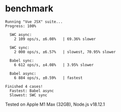 # benchmark

```
Running "Vue JSX" suite...
Progress: 100%

  SWC async:
    2 109 ops/s, ±6.08%   | 69.36% slower

  SWC sync:
    2 000 ops/s, ±6.57%   | slowest, 70.95% slower

  Babel sync:
    6 612 ops/s, ±4.08%   | 3.95% slower

  Babel async:
    6 884 ops/s, ±0.59%   | fastest

Finished 4 cases!
  Fastest: Babel async
  Slowest: SWC sync
```

Tested on Apple M1 Max (32GB), Node.js v18.12.1
